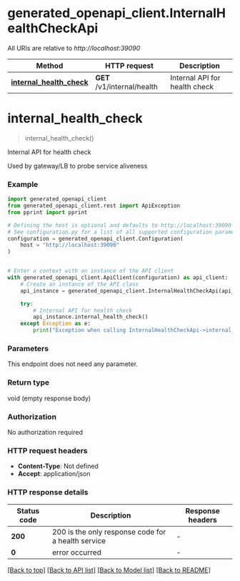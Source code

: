 # generated_openapi_client.InternalHealthCheckApi

All URIs are relative to *http://localhost:39090*

Method | HTTP request | Description
------------- | ------------- | -------------
[**internal_health_check**](InternalHealthCheckApi.md#internal_health_check) | **GET** /v1/internal/health | Internal API for health check


# **internal_health_check**
> internal_health_check()

Internal API for health check

Used by gateway/LB to probe service aliveness

### Example


```python
import generated_openapi_client
from generated_openapi_client.rest import ApiException
from pprint import pprint

# Defining the host is optional and defaults to http://localhost:39090
# See configuration.py for a list of all supported configuration parameters.
configuration = generated_openapi_client.Configuration(
    host = "http://localhost:39090"
)


# Enter a context with an instance of the API client
with generated_openapi_client.ApiClient(configuration) as api_client:
    # Create an instance of the API class
    api_instance = generated_openapi_client.InternalHealthCheckApi(api_client)

    try:
        # Internal API for health check
        api_instance.internal_health_check()
    except Exception as e:
        print("Exception when calling InternalHealthCheckApi->internal_health_check: %s\n" % e)
```



### Parameters

This endpoint does not need any parameter.

### Return type

void (empty response body)

### Authorization

No authorization required

### HTTP request headers

 - **Content-Type**: Not defined
 - **Accept**: application/json

### HTTP response details

| Status code | Description | Response headers |
|-------------|-------------|------------------|
**200** | 200 is the only response code for a health service |  -  |
**0** | error occurred |  -  |

[[Back to top]](#) [[Back to API list]](../README.md#documentation-for-api-endpoints) [[Back to Model list]](../README.md#documentation-for-models) [[Back to README]](../README.md)

